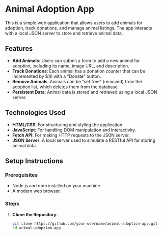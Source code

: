 # Animal Adoption App

This is a simple web application that allows users to add animals for adoption, track donations, and manage animal listings. The app interacts with a local JSON server to store and retrieve animal data.

## Features

- **Add Animals**: Users can submit a form to add a new animal for adoption, including its name, image URL, and description.
- **Track Donations**: Each animal has a donation counter that can be incremented by $10 with a "Donate" button.
- **Remove Animals**: Animals can be "set free" (removed) from the adoption list, which deletes them from the database.
- **Persistent Data**: Animal data is stored and retrieved using a local JSON server.

## Technologies Used

- **HTML/CSS**: For structuring and styling the application.
- **JavaScript**: For handling DOM manipulation and interactivity.
- **Fetch API**: For making HTTP requests to the JSON server.
- **JSON Server**: A local server used to simulate a RESTful API for storing animal data.

## Setup Instructions

### Prerequisites

- Node.js and npm installed on your machine.
- A modern web browser.

### Steps

1. **Clone the Repository**:
   ```bash
   git clone https://github.com/your-username/animal-adoption-app.git
   cd animal-adoption-app
